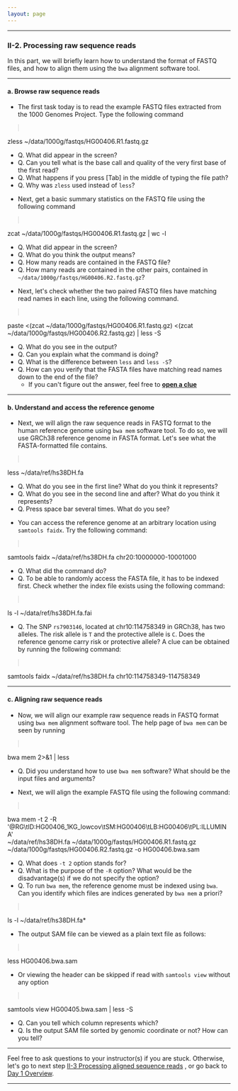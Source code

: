 ```yaml
---
layout: page
---
```


---

### II-2. Processing raw sequence reads

In this part, we will briefly learn how to understand the format of
FASTQ files, and how to align them using the `bwa` alignment software
tool.

---

#### a. Browse raw sequence reads

- The first task today is to read the example FASTQ files extracted
from the 1000 Genomes Project. Type the following command
> <pre>
zless ~/data/1000g/fastqs/HG00406.R1.fastq.gz </pre>
  * Q. What did appear in the screen? 
  * Q. Can you tell what is the base call and quality of the very
    first base of the first read?
  * Q. What happens if you press [Tab] in the middle of typing the
    file path?
  * Q. Why was `zless` used instead of `less`?
	
- Next, get a basic summary statistics on the FASTQ file using the
  following command
> <pre>
zcat ~/data/1000g/fastqs/HG00406.R1.fastq.gz | wc -l </pre>
  * Q. What did appear in the screen?
  * Q. What do you think the output means? 
  * Q. How many reads are contained in the FASTQ file?
  * Q. How many reads are contained in the other pairs, contained in
       `~/data/1000g/fastqs/HG00406.R2.fastq.gz`?
  
- Next, let's check whether the two paired FASTQ files have matching
  read names in each line, using the following command.
> <pre>
paste <(zcat ~/data/1000g/fastqs/HG00406.R1.fastq.gz) <(zcat ~/data/1000g/fastqs/HG00406.R2.fastq.gz) | less -S </pre>
   * Q. What do you see in the output?
   * Q. Can you explain what the command is doing?
   * Q. What is the difference between `less` and `less -S`?
   * Q. How can you verify that the FASTA files have matching read names down to the end of the file?	 
     * If you can't figure out the answer, feel free to __[open a clue](day1-clue-ii-a-1)__


---

#### b. Understand and access the reference genome

- Next, we will align the raw sequence reads in FASTQ format to the
  human reference genome using `bwa mem` software tool. To do so, we
  will use GRCh38 reference genome in FASTA format. Let's see what
  the FASTA-formatted file contains.
> <pre>
less ~/data/ref/hs38DH.fa </pre>
   * Q. What do you see in the first line? What do you think it
     represents?
   * Q. What do you see in the second line and after? What do you
     think it represents?
   * Q. Press space bar several times. What do you see?
   
- You can access the reference genome at an arbitrary location using
  `samtools faidx`. Try the following command:
> <pre>
samtools faidx ~/data/ref/hs38DH.fa chr20:10000000-10001000 </pre>
   * Q. What did the command do?
   * Q. To be able to randomly access the FASTA file, it has to be
   indexed first. Check whether the index file exists using the
   following command:
> <pre>
ls -l ~/data/ref/hs38DH.fa.fai </pre>
   * Q. The SNP `rs7903146`, located at chr10:114758349 in GRCh38, has
   two alleles. The risk allele is `T` and the protective allele is
   `C`. Does the reference genome carry risk or protective allele? A
   clue can be obtained by running the following command:
> <pre>
samtools faidx ~/data/ref/hs38DH.fa chr10:114758349-114758349 </pre>

---

#### c. Aligning raw sequence reads

- Now, we will align our example raw sequence reads in FASTQ format
  using `bwa mem` alignment software tool. The help page of `bwa mem`
  can be seen by running
> <pre>
bwa mem 2>&1 | less </pre>
  * Q. Did you understand how to use `bwa mem` software? What should
    be the input files and arguments?

- Next, we will align the example FASTQ file using the following command: 
> <pre>
bwa mem -t 2 -R '@RG\tID:HG00406_1KG_lowcov\tSM:HG00406\tLB:HG00406\tPL:ILLUMINA' \
~/data/ref/hs38DH.fa ~/data/1000g/fastqs/HG00406.R1.fastq.gz \
~/data/1000g/fastqs/HG00406.R2.fastq.gz -o HG00406.bwa.sam
  * Q. What does `-t 2` option stands for? 
  * Q. What is the purpose of the `-R` option? What would be the
    disadvantage(s) if we do not specify the option?
  * Q. To run `bwa mem`, the reference genome must be indexed using
    `bwa`. Can you identify which files are indices generated by `bwa
    mem` a priori?
> <pre>
ls -l  ~/data/ref/hs38DH.fa* </pre>

- The output SAM file can be viewed as a plain text file as follows:
> <pre>
less HG00406.bwa.sam </pre>

- Or viewing the header can be skipped if read with `samtools view`
without any option
> <pre>
samtools view HG00405.bwa.sam | less -S
  * Q. Can you tell which column represents which?
  * Q. Is the output SAM file sorted by genomic coordinate or not? How
    can you tell?
	
---

Feel free to ask questions to your instructor(s) if you are stuck. 
Otherwise, let's go to next step 
[II-3 Processing aligned sequence reads](../class-material/day1-bam-practice.html)
, or go back to [Day 1 Overview](../day1).

---
